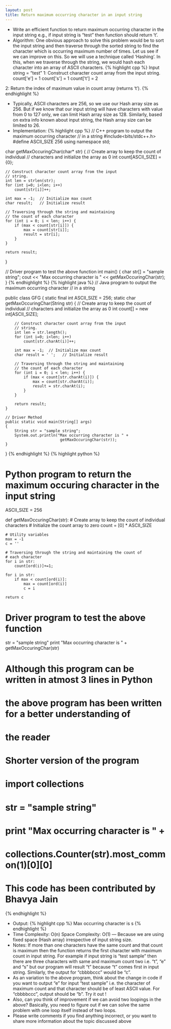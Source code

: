 ```yaml
---
layout: post
title: Return maximum occurring character in an input string
---
```

* Write an efficient function to return maximum occurring character in the input string e.g., if input string is “test” then function should return ‘t’.
* Algorithm: One obvious approach to solve this problem would be to sort the input string and then traverse through the sorted string to find the character which is occurring maximum number of times. Let us see if we can improve on this. So we will use a technique called ‘Hashing’. In this, when we traverse through the string, we would hash each character into an array of ASCII characters.
{% highlight cpp %}
Input string = “test”
1: Construct character count array from the input string.
  count['e'] = 1
  count['s'] = 1
  count['t'] = 2

2: Return the index of maximum value in count array (returns ‘t’).
{% endhighlight %}
* Typically, ASCII characters are 256, so we use our Hash array size as 256. But if we know that our input string will have characters with value from 0 to 127 only, we can limit Hash array size as 128. Similarly, based on extra info known about input string, the Hash array size can be limited to 26.
* Implementation:
{% highlight cpp %}
// C++ program to output the maximum occurring character
// in a string
#include<bits/stdc++.h>
#define ASCII_SIZE 256
using namespace std;

char getMaxOccuringChar(char* str)
{
    // Create array to keep the count of individual
    // characters and initialize the array as 0
    int count[ASCII_SIZE] = {0};

    // Construct character count array from the input
    // string.
    int len = strlen(str);
    for (int i=0; i<len; i++)
        count[str[i]]++;

    int max = -1;  // Initialize max count
    char result;   // Initialize result

    // Traversing through the string and maintaining
    // the count of each character
    for (int i = 0; i < len; i++) {
        if (max < count[str[i]]) {
            max = count[str[i]];
            result = str[i];
        }
    }

    return result;
}

// Driver program to test the above function
int main()
{
    char str[] = "sample string";
    cout << "Max occurring character is "
         << getMaxOccuringChar(str);
}
{% endhighlight %}
{% highlight java %}
// Java program to output the maximum occurring character
// in a string

public class GFG 
{
    static final int ASCII_SIZE = 256;
    static char getMaxOccuringChar(String str)
    {
        // Create array to keep the count of individual
        // characters and initialize the array as 0
        int count[] = new int[ASCII_SIZE];
     
        // Construct character count array from the input
        // string.
        int len = str.length();
        for (int i=0; i<len; i++)
            count[str.charAt(i)]++;
     
        int max = -1;  // Initialize max count
        char result = ' ';   // Initialize result
     
        // Traversing through the string and maintaining
        // the count of each character
        for (int i = 0; i < len; i++) {
            if (max < count[str.charAt(i)]) {
                max = count[str.charAt(i)];
                result = str.charAt(i);
            }
        }
     
        return result;
    }
    
    // Driver Method
    public static void main(String[] args)
    {
        String str = "sample string";
        System.out.println("Max occurring character is " +
                            getMaxOccuringChar(str));
    }
}
{% endhighlight %}
{% highlight python %}
# Python program to return the maximum occuring character in the input string
ASCII_SIZE = 256

def getMaxOccuringChar(str):
    # Create array to keep the count of individual characters
    # Initialize the count array to zero
    count = [0] * ASCII_SIZE

    # Utility variables
    max = -1
    c = ''

    # Traversing through the string and maintaining the count of
    # each character
    for i in str:
        count[ord(i)]+=1;

    for i in str:
        if max < count[ord(i)]:
            max = count[ord(i)]
            c = i

    return c

# Driver program to test the above function
str = "sample string"
print "Max occurring character is " + getMaxOccuringChar(str)

# Although this program can be written in atmost 3 lines in Python
# the above program has been written for a better understanding of
# the reader

# Shorter version of the program
# import collections
# str = "sample string"
# print "Max occurring character is " +
#        collections.Counter(str).most_common(1)[0][0]

# This code has been contributed by Bhavya Jain
{% endhighlight %}
* Output:
{% highlight cpp %}
Max occurring character is s
{% endhighlight %}
* Time Complexity: O(n) Space Complexity: O(1) — Because we are using fixed space (Hash array) irrespective of input string size.
* Notes: If more than one characters have the same count and that count is maximum then the function returns the first character with maximum count in input string. For example if input string is “test sample” then there are three characters with same and maximum count two i.e. “t”, “e” and “s” but our program will result “t” because “t” comes first in input string. Similarly, the output for “cbbbbccc” would be “c”.
* As an variation to the above program, think about the change in code if you want to output “e” for input “test sample” i.e. the character of maximum count and that character should be of least ASCII value. For “cbbbbccc”, output should be “b”. Try it out !
* Also, can you think of improvement if we can avoid two loopings in the above? Basically, you need to figure out if we can solve the same problem with one loop itself instead of two loops.
* Please write comments if you find anything incorrect, or you want to share more information about the topic discussed above

